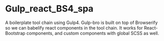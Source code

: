 # Gulp_react_BS4_spa

A boilerplate tool chain using Gulp4. Gulp-bro is built on top of
Browserify so we can babelify react components in the tool chain.
It works for React-Bootstrap components, and custom components with
global SCSS as well.
